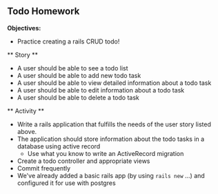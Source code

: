 ## Todo Homework

**Objectives:**

* Practice creating a rails CRUD todo!

** Story **

* A user should be able to see a todo list
* A user should be able to add new todo task
* A user should be able to view detailed information about a todo task
* A user should be able to edit information about a todo task
* A user should be able to delete a todo task


** Activity ** 
* Write a rails application that fulfills the needs of the user story listed above.
* The application should store information about the todo tasks in a database using active record 
   * Use what you know to write an ActiveRecord migration
* Create a todo controller and appropriate views
* Commit frequently
* We've already added a basic rails app (by using `rails new` ...)  and configured it for use with postgres

